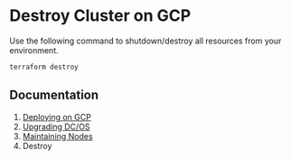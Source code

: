 # Destroy Cluster on GCP

Use the following command to shutdown/destroy all resources from your environment.

```bash
terraform destroy
```

## Documentation

1. [Deploying on GCP](./install/README.md)
2. [Upgrading DC/OS](./upgrade/README.md)
3. [Maintaining Nodes](./maintain/README.md)
4. Destroy
